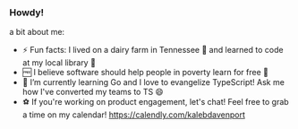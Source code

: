 ### Howdy!

<!--
**kalebjdavenport/kalebjdavenport** is a ✨ _special_ ✨ repository because its `README.md` (this file) appears on your GitHub profile.

Here are some ideas to get you started:

-->
a bit about me:
 
 - ⚡ Fun facts: I lived on a dairy farm in Tennessee 🐄 and learned to code at my local library 📖
 - 🆓 I believe software should help people in poverty learn for free 📱
 - 🌱 I’m currently learning Go and I love to evangelize TypeScript! Ask me how I've converted my teams to TS 😄
 - ⚽ If you're working on product engagement, let's chat! Feel free to grab a time on my calendar! https://calendly.com/kalebdavenport
